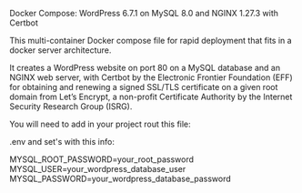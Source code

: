 Docker Compose: WordPress 6.7.1 on MySQL 8.0 and NGINX 1.27.3 with Certbot

This multi-container Docker compose file for rapid deployment that fits in a docker server architecture.

It creates a WordPress website on port 80 on a MySQL database and an NGINX web server, with Certbot by the Electronic Frontier Foundation (EFF) for obtaining and renewing a signed SSL/TLS certificate on a given root domain from Let’s Encrypt, a non-profit Certificate Authority by the Internet Security Research Group (ISRG).

You will need to add in your project rout this file:

.env
and set's with this info:

MYSQL_ROOT_PASSWORD=your_root_password
MYSQL_USER=your_wordpress_database_user
MYSQL_PASSWORD=your_wordpress_database_password
